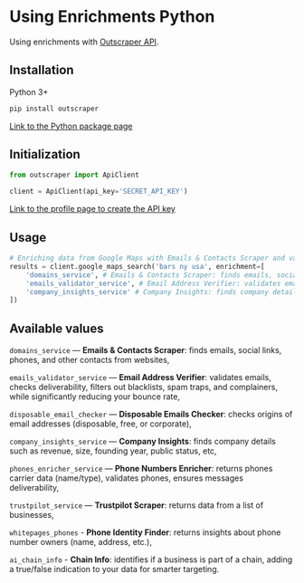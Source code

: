 # Using Enrichments Python

Using enrichments with [Outscraper API](https://app.outscraper.com/api-docs).

## Installation

Python 3+
```bash
pip install outscraper
```

[Link to the Python package page](https://pypi.org/project/outscraper/)

## Initialization
```python
from outscraper import ApiClient

client = ApiClient(api_key='SECRET_API_KEY')
```
[Link to the profile page to create the API key](https://app.outscraper.com/profile)

## Usage

```python
# Enriching data from Google Maps with Emails & Contacts Scraper and validating emails:
results = client.google_maps_search('bars ny usa', enrichment=[
    'domains_service', # Emails & Contacts Scraper: finds emails, social links, phones, and other contacts from websites,
    'emails_validator_service', # Email Address Verifier: validates emails, checks deliverability, filters out blacklists, spam traps, and complainers, while significantly reducing your bounce rate,
    'company_insights_service' # Company Insights: finds company details such as revenue, size, founding year, public status, etc,
])
```

## Available values

`domains_service` — **Emails & Contacts Scraper**: finds emails, social links, phones, and other contacts from websites,

`emails_validator_service` — **Email Address Verifier**: validates emails, checks deliverability, filters out blacklists, spam traps, and complainers, while significantly reducing your bounce rate,

`disposable_email_checker` — **Disposable Emails Checker**: checks origins of email addresses (disposable, free, or corporate),

`company_insights_service` — **Company Insights**: finds company details such as revenue, size, founding year, public status, etc,

`phones_enricher_service` — **Phone Numbers Enricher**: returns phones carrier data (name/type), validates phones, ensures messages deliverability,

`trustpilot_service` — **Trustpilot Scraper**: returns data from a list of businesses,

`whitepages_phones` - **Phone Identity Finder**: returns insights about phone number owners (name, address, etc.),

`ai_chain_info` - **Chain Info**: identifies if a business is part of a chain, adding a true/false indication to your data for smarter targeting.
